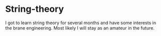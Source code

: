 # String-theory
I got to learn string theory for several months and have some interests in the brane engineering. Most likely I will stay as an amateur in the future. 
